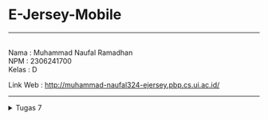 # E-Jersey-Mobile
---
<br>
Nama    : Muhammad Naufal Ramadhan <br>
NPM     : 2306241700 <br>
Kelas   : D <br>

Link Web : http://muhammad-naufal324-ejersey.pbp.cs.ui.ac.id/
<br>

---
<details>
<summary>
Tugas 7
</summary>

##### 1. Jelaskan apa yang dimaksud dengan stateless widget dan stateful widget, dan jelaskan perbedaan dari keduanya.
  Stateless Widget adalah widget yang tidak memiliki state, bisa dibilang sebuah widget yang statis atau sekalinya dibuat, maka widget tersebut tidak akan berubah. Sedangkan Stateful widget adalah widget yang memiliki state, bisa dibilang adalah sebuah widget yang memiliki state internal, contohnya seperti widget counter ketika inisialiasi projek flutter.
##### 2. Sebutkan widget apa saja yang kamu gunakan pada proyek ini dan jelaskan fungsinya.
  Pada `main.dart` terdapat widget `MyApp` yang berfungsi sebagai widget utama di aplikasi saya. selanjutnya pada widget `menu.dart` terdapat widget MyHomePage yang berfungsi sebagai halaman utama atau homepage pada aplikasi saya. Kemudian terdapat widget `InfoCard` yang berfungsi untuk menyimpan dan menampilkan card informasi dengan judul dan kontennya seperti Nama, NPM. kemudian terdapat widget `ItemHomePage` yang berfungsi untuk menyimpan data sementara yang mungkin akan di convert ke widget lain. `ItemCard` berfungsi untuk menampilkan card atau pada app ini berperan sebagai button.
  
##### 3. Apa fungsi dari setState()? Jelaskan variabel apa saja yang dapat terdampak dengan fungsi tersebut.
  Fungsi dari setState untuk mengubah internal state dari StatefulWidget, dan akan membuild ulang widget nya sehingga berubah menjadi yang terbaru.  Untuk variable yang dapat terdampak, ya semua variable yang terdapat di widget tersebut dapat kita ubah sesuai keinginan kita.
##### 4. Jelaskan perbedaan antara const dengan final.
  Perbedaan const dan final terletak dari deklarasi value dari variabelnya, kalau const harus diisi dengan nilai tetap dan sudah ready pada saat compile-time. Sedangkan value dari variabel final dapat ditentukan saat run-time. contoh const x = 10; final y = getDate();
##### 5. Jelaskan bagaimana cara kamu mengimplementasikan checklist-checklist di atas.
##### 1). Membuat sebuah program Flutter baru dengan tema E-Commerce yang sesuai dengan tugas-tugas sebelumnya.
menjalankan `flutter create <APP_NAME>` pada terminal.
##### 2). Membuat tiga tombol sederhana dengan ikon dan teks untuk: Melihat daftar produk (Lihat Daftar Produk), Menambah produk (Tambah Produk), Logout (Logout)
Pertama di inisialisasi dahulu button nya dengan class ItemHomePage (untuk nyimpan data).
```
    final List<ItemHomepage> items = [
        ItemHomepage("Lihat Jersey", Icons.shopping_cart, Colors.blueGrey),
        ItemHomepage("Tambah Jersey", Icons.add, Colors.green),
        ItemHomepage("Logout", Icons.logout, Colors.red),
    ];
```

Kemudian, ketika di build saya convert menjadi class ItemCard (widget untuk button) dengan :
```
   Menampilkan ItemCard untuk setiap item dalam list items.
      children: items.map((ItemHomepage item) {
        return ItemCard(item);
      }).toList(),
```
##### 6). Mengimplementasikan warna-warna yang berbeda untuk setiap tombol (Lihat Daftar Produk, Tambah Produk, dan Logout).
Pada class ItemCard saya menambahkan ini, pada function Buildnya.
```
    color: item.color,
```
dan di pass dari ItemHomePage ketika di deklarasi diawal, dengan
```
    final List<ItemHomepage> items = [
        ItemHomepage("Lihat Jersey", Icons.shopping_cart, Colors.blueGrey),
        ItemHomepage("Tambah Jersey", Icons.add, Colors.green),
        ItemHomepage("Logout", Icons.logout, Colors.red),
    ];
```

##### 7). Memunculkan Snackbar dengan tulisan, "Kamu telah menekan tombol Lihat Daftar Produk" ketika tombol Lihat Daftar Produk ditekan., "Kamu telah menekan tombol Tambah Produk" ketika tombol Tambah Produk ditekan., "Kamu telah menekan tombol Logout" ketika tombol Logout ditekan.
Di build function pada ItemCard saya menambahkan ini 
```
    InkWell(
      // Aksi ketika kartu ditekan.
      onTap: () {
          // Menampilkan pesan SnackBar saat kartu ditekan.
          ScaffoldMessenger.of(context)
          ..hideCurrentSnackBar()
          ..showSnackBar(
               SnackBar(content: Text("Kamu telah menekan tombol ${item.name}!"))
                );
          },
```
Saya menampilkan nya dengan SnackBar dengan content "Kamu Telah Menekan tombol .." agar bisa add semacam listener saya gunakan InkWell dan menggunakan properti onTap() agar ketika ditekan akan menampilkan snackbar dengan contentnya.
</details>
